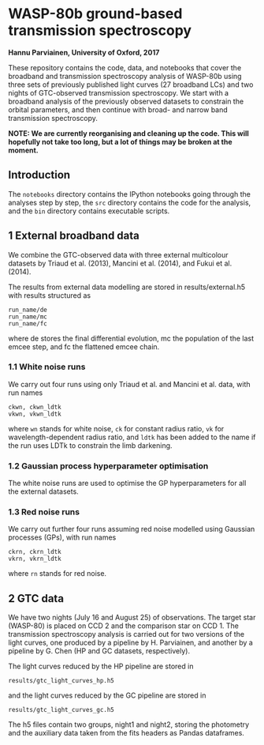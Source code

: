 # WASP-80b ground-based transmission spectroscopy
**Hannu Parviainen, University of Oxford, 2017**

These repository contains the code, data, and notebooks that cover the broadband and transmission spectroscopy analysis of WASP-80b using three sets of previously published light curves (27 broadband LCs) and two nights of GTC-observed transmission spectroscopy. We start with a broadband analysis of the previously observed datasets to constrain the orbital parameters, and then continue with broad- and narrow band transmission spectroscopy.

**NOTE: We are currently reorganising and cleaning up the code. This will hopefully not take too long, but a lot of things may be broken at the moment.**

## Introduction

The `notebooks` directory contains the IPython notebooks going through the analyses step by step, the `src` directory contains the code for the analysis, and the `bin` directory contains executable scripts.

## 1 External broadband data
We combine the GTC-observed data with three external multicolour datasets by Triaud et al. (2013), Mancini et al. (2014), and Fukui et al. (2014).

The results from external data modelling are stored in results/external.h5 with results structured as

    run_name/de
    run_name/mc
    run_name/fc

where de stores the final differential evolution, mc the population of the last emcee step, and fc the flattened emcee chain.

### 1.1 White noise runs
We carry out four runs using only Triaud et al. and Mancini et al. data, with run names

    ckwn, ckwn_ldtk
    vkwn, vkwn_ldtk
    
where `wn` stands for white noise, `ck` for constant radius ratio, `vk` for wavelength-dependent radius ratio, and `ldtk` has been added to the name if the run uses LDTk to constrain the limb darkening.

### 1.2 Gaussian process hyperparameter optimisation
The white noise runs are used to optimise the GP hyperparameters for all the external datasets.

### 1.3 Red noise runs
We carry out further four runs assuming red noise modelled using Gaussian processes (GPs), with run names

    ckrn, ckrn_ldtk
    vkrn, vkrn_ldtk

where `rn` stands for red noise.

## 2 GTC data
We have two nights (July 16 and August 25) of observations. The target star (WASP-80) is placed on CCD 2 and the comparison star on CCD 1. The transmission spectroscopy analysis is carried out for two versions of the light curves, one produced by a pipeline by H. Parviainen, and another by a pipeline by G. Chen (HP and GC datasets, respectively).

The light curves reduced by the HP pipeline are stored in

    results/gtc_light_curves_hp.h5
    
and the light curves reduced by the GC pipeline are stored in

    results/gtc_light_curves_gc.h5
    
The h5 files contain two groups, night1 and night2, storing the photometry and the auxiliary data taken from the fits headers as Pandas dataframes.
